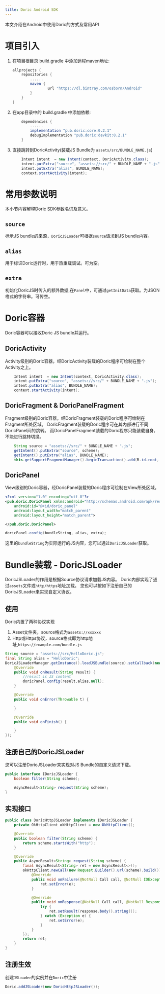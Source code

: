 ```yaml
---
title: Doric Android SDK
---
```

本文介绍在Android中使用Doric的方式及常用API

# 项目引入

1. 在项目根目录 build.gradle 中添加远程maven地址:
    ```gradle
    allprojects {
        repositories {
            ......
            maven {
                    url "https://dl.bintray.com/osborn/Android"
            }
        }
    }
    ```

1. 在app目录中的 build.gradle 中添加依赖:
    ```gradle
        dependencies {
            ......
            implementation "pub.doric:core:0.2.1"
            debugImplementation "pub.doric:devkit:0.2.1"
        }
    ```

1. 直接跳转到DoricActivity(装载JS Bundle为 `assets/src/BUNDLE_NAME.js`)
    ```java
        Intent intent  = new Intent(context, DoricActivity.class);
        intent.putExtra("source", "assets://src/" + BUNDLE_NAME + ".js");
        intent.putExtra("alias", BUNDLE_NAME);
        context.startActivity(intent);
    ```
# 常用参数说明
本小节内容解释Doric SDK参数名词及意义。
## `source`
标示JS bundle的来源，`DoricJSLoader`可根据`source`请求到JS bundle内容。
## `alias`
用于标识Doric运行时，用于热重载调试。可为空。
## `extra`
初始化DoricJS时传入的额外数据,在`Panel`中，可通过`getInitData`获取。为JSON格式的字符串。可传空。
# Doric容器
Doric容器可以接收Doric JS bundle并运行。

## DoricActivity

Activity级别的Doric容器，经DoricActivity装载的Doric程序可绘制在整个Activity之上。

```java
    Intent intent  = new Intent(context, DoricActivity.class);
    intent.putExtra("source", "assets://src/" + BUNDLE_NAME + ".js");
    intent.putExtra("alias", BUNDLE_NAME);
    context.startActivity(intent);
```

## DoricFragment & DoricPanelFragment

Fragment级别的Doric容器，经DoricFragment装载的Doric程序可绘制在Fragment所处区域。
DoricFragment装载的Doric程序可在其内部进行不同DoricPanel间的跳转。
而DoricPanelFragment装载的Doric程序只能装载自身，不能进行跳转切换。

```java
    String source = "assets://src/" + BUNDLE_NAME + ".js";
    getIntent().putExtra("source", scheme);
    getIntent().putExtra("alias", BUNDLE_NAME);
    this.getSupportFragmentManager().beginTransaction().add(R.id.root, new DoricFragment()).commit();
```

## DoricPanel

View级别的Doric容器，经DoricPanel装载的Doric程序可绘制在View所处区域。

```xml
<?xml version="1.0" encoding="utf-8"?>
<pub.doric.DoricPanel xmlns:android="http://schemas.android.com/apk/res/android"
    android:id="@+id/doric_panel"
    android:layout_width="match_parent"
    android:layout_height="match_parent">

</pub.doric.DoricPanel>
```

```java
doricPanel.config(bundleString, alias, extra);
```
这里的`bundleString`为实际运行的JS内容，您可以通过`DoricJSLoader`获取。

# Bundle装载 - DoricJSLoader

DoricJSLoader的作用是根据Source协议请求加载JS内容。
Doric内部实现了通过`assets`文件或`http/https`地址加载。
您也可以按如下注册自己的DoricJSLoader来实现自定义协议。

## 使用
Doric内置了两种协议实现
1. Asset文件夹，source格式为`assets://xxxxxx`
2. Http或Https协议，source格式即为http地址,`https://example.com/bundle.js`

```java
String source = "assets://src/HelloDoric.js";
final String alias = "HelloDoric";
DoricJSLoaderManager.getInstance().loadJSBundle(source).setCallback(new AsyncResult.Callback<String>() {
    @Override
    public void onResult(String result) {
        //result is JS content
        doricPanel.config(result,alias,null);
    }

    @Override
    public void onError(Throwable t) {

    }

    @Override
    public void onFinish() {

    }
});
```

## 注册自己的DoricJSLoader
您可以注册DoricJSLoader来实现对JS Bundle的自定义请求下载。

```java
public interface IDoricJSLoader {
    boolean filter(String scheme);

    AsyncResult<String> request(String scheme);
}
```
## 实现接口
```java
public class DoricHttpJSLoader implements IDoricJSLoader {
    private OkHttpClient okHttpClient = new OkHttpClient();

    @Override
    public boolean filter(String scheme) {
        return scheme.startsWith("http");
    }

    @Override
    public AsyncResult<String> request(String scheme) {
        final AsyncResult<String> ret = new AsyncResult<>();
        okHttpClient.newCall(new Request.Builder().url(scheme).build()).enqueue(new Callback() {
            @Override
            public void onFailure(@NotNull Call call, @NotNull IOException e) {
                ret.setError(e);
            }

            @Override
            public void onResponse(@NotNull Call call, @NotNull Response response) {
                try {
                    ret.setResult(response.body().string());
                } catch (Exception e) {
                    ret.setError(e);
                }
            }
        });
        return ret;
    }
}
```

## 注册生效

创建`JSLoader`的实例并在`Doric`中注册

```java
Doric.addJSLoader(new DoricHttpJSLoader());
```